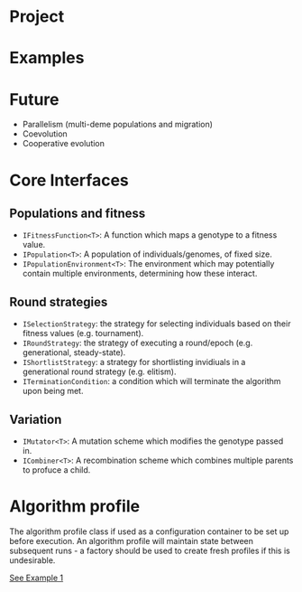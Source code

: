# Project

# Examples

# Future

 - Parallelism (multi-deme populations and migration)
 - Coevolution
 - Cooperative evolution

# Core Interfaces

## Populations and fitness
 - `IFitnessFunction<T>`: A function which maps a genotype to a fitness value.
 - `IPopulation<T>`: A population of individuals/genomes, of fixed size. 
 - `IPopulationEnvironment<T>`: The environment which may potentially contain multiple environments, determining how these interact.

## Round strategies
 - `ISelectionStrategy`: the strategy for selecting individuals based on their fitness values (e.g. tournament).
 - `IRoundStrategy`: the strategy of executing a round/epoch (e.g. generational, steady-state).
 - `IShortlistStrategy`: a strategy for shortlisting invidiuals in a generational round strategy (e.g. elitism).
 - `ITerminationCondition`: a condition which will terminate the algorithm upon being met.

## Variation
 - `IMutator<T>`: A mutation scheme which modifies the genotype passed in.
 - `ICombiner<T>`: A recombination scheme which combines multiple parents to profuce a child.

# Algorithm profile

 The algorithm profile class if used as a configuration container to be set up before execution.
 An algorithm profile will maintain state between subsequent runs - a factory should be used to create fresh profiles if this is undesirable.

[See Example 1](./tree/master/Genetiq.Examples/1_simple_sequence_string_a_count)